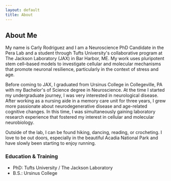 ```yaml
---
layout: default
title: About
---
```


## About Me

My name is Carly Rodriguez and I am a Neuroscience PhD Candidate in the Pera Lab and a student through Tufts University's collaborative program at The Jackson Laboratory (JAX) in Bar Harbor, ME. My work uses pluripotent stem cell–based models to investigate cellular and molecular mechanisms that promote neuronal resilience, particularly in the context of stress and age. 

Before coming to JAX, I graduated from Ursinus College in Collegeville, PA with my Bachelor's of Science degree in Neuroscience. At the time I started my undergraduate journey, I was very interested in neurological disease. After working as a nursing aide in a memory care unit for three years, I grew more passionate about neurodegenerative disease and age-related cognitive changes. In this time, I was simultaneously gaining laboratory research experience that fostered my interest in cellular and molecular neurobiology. 

Outside of the lab, I can be found hiking, dancing, reading, or crocheting. I love to be out doors, especially in the beautiful Acadia National Park and have slowly been starting to enjoy running. 

### Education & Training
- PhD: Tufts University / The Jackson Laboratory
- B.S.: Ursinus College
